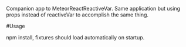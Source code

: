 Companion app to MeteorReactReactiveVar. Same application but using props instead of reactiveVar to accomplish the same thing.

#Usage

npm install, fixtures should load automatically on startup.
